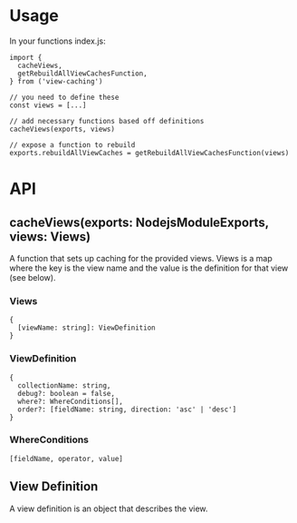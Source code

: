 # Usage

In your functions index.js:

```
import {
  cacheViews,
  getRebuildAllViewCachesFunction,
} from ('view-caching')

// you need to define these
const views = [...]

// add necessary functions based off definitions
cacheViews(exports, views)

// expose a function to rebuild
exports.rebuildAllViewCaches = getRebuildAllViewCachesFunction(views)
```

# API

## cacheViews(exports: NodejsModuleExports, views: Views)

A function that sets up caching for the provided views. Views is a map where the key is the view name and the value is the definition for that view (see below).

### Views

```
{
  [viewName: string]: ViewDefinition
}
```

### ViewDefinition

```
{
  collectionName: string,
  debug?: boolean = false,
  where?: WhereConditions[],
  order?: [fieldName: string, direction: 'asc' | 'desc']
}
```

### WhereConditions

```
[fieldName, operator, value]
```

## View Definition

A view definition is an object that describes the view.
